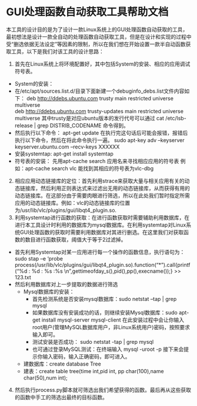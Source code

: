 
# GUI处理函数自动获取工具帮助文档

本工具的设计目的是为了设计一款Linux系统上的GUI处理函数自动获取的工具，最初想法是设计一款全自动的处理函数自动获取工具，但是在设计和实现的过程中受“删选依据无法设定”等因素的限制，所以在我们想在开始设置一款半自动函数获取工具，以下是我们对该工具的设计思路：

1. 首先在Linux系统上将环境配置好，其中包括System的安装、相应的应用调试符号表。
 * System的安装：
  * 在/etc/apt/sources.list.d/目录下面新建一个debuginfo_debs.list文件内容如下：
    deb http://ddebs.ubuntu.com trusty main restricted universe multiverse      
    deb http://ddebs.ubuntu.com trusty-updates main restricted universe multiverse
    其中trusty是对应ubuntu版本的发行代号可以通过
    cat /etc/lsb-release  | grep DISTRIB_CODENAME 命令得到。
  * 然后执行以下命令：
     apt-get update
     在执行完这句话后可能会报错，报错后执行以下命令，然后在将此命令执行一遍。
sudo apt-key adv –keyserver keyserver.ubuntu.com –recv-keys XXXXXX
 * 安装systemtap: apt-get install systemtap
 * 符号表的安装：
先用apt-cache search 应用名来寻找相应应用的符号表
例如：apt-cache search vlc 能找到其相应的符号表为vlc-dbg
2. 相应应用动态链接库的定位：首先利用strace来获取大量与相关应用有关的动态链接库，然后利用正则表达式来过滤出无用的动态链接库，从而获得有用的动态链接库。在这部分由于需要肉眼进行筛选，所以在此处我们暂时指定所需应用的动态链接库。例如：vlc的动态链接库的位置为/usr/lib/vlc/plugins/gui/libqt4_plugin.so.
3. 利用systemtap进行函数的获取：在进行函数获取时需要辅助利用数据库，在进行本工具设计时利用的数据库为mysql数据库。在利用systemtap对Linux系统GUI处理函数的获取时需要利用数据库对其进行删选。在这里我们对获取函数的数目进行函数获取，阈值大于等于2过滤掉。
 * 首先利用Systemtap对某一应用进行每一个操作的函数信息，执行语句为：sudo stap –e ‘probe process(/usr/lib/vlc/plugins/gui/libqt4_plugin.so).function(“*”).call{printf(“%d : %d : %s :%s \n”,gettimeofday_s(),pid(),pp(),execname());} >> 123.txt
 * 然后利用数据库对上一步提取的数据进行筛选
   * Mysql数据库的安装：
      * 首先检测系统是否安装mysql数据库：sudo netstat –tap | grep mysql
      * 如果数据库没有安装成功的话，则继续安装Mysql数据库：sudo apt-get install mysql-server mysql-client
在此安装过程中会让你输入root用户(管理MySQL数据库用户，非Linux系统用户)密码，按照要求输入即可。
      * 测试安装是否成功： sudo netstat -tap | grep mysql
      * 也可通过登录MySQL测试：在终端输入 mysql -uroot -p 接下来会提示你输入密码，输入正确密码，即可进入。
   * 建数据库：create database Tree
   * 建表：create table tree(time int,pid int, pp char(100),name char(50),num int);
4. 然后执行process.py脚本就可筛选出我们希望获得的函数。最后再从这些获取的函数中手工的筛选出最终的目标函数。
